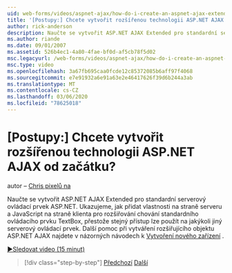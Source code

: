 ```yaml
---
uid: web-forms/videos/aspnet-ajax/how-do-i-create-an-aspnet-ajax-extender-from-scratch
title: '[Postupy:] Chcete vytvořit rozšířenou technologii ASP.NET AJAX od začátku? | Dokumenty Microsoft'
author: rick-anderson
description: Naučte se vytvořit ASP.NET AJAX Extended pro standardní serverový ovládací prvek ASP.NET. Ukazujeme, jak přidat vlastnosti na straně serveru a JavaScript na straně klienta...
ms.author: riande
ms.date: 09/01/2007
ms.assetid: 526b4ec1-4a80-4fae-bf0d-af5cb78f5d02
msc.legacyurl: /web-forms/videos/aspnet-ajax/how-do-i-create-an-aspnet-ajax-extender-from-scratch
msc.type: video
ms.openlocfilehash: 3a67fb695caa0fcde12c85372085b6aff97f4068
ms.sourcegitcommit: e7e91932a6e91a63e2e46417626f39d6b244a3ab
ms.translationtype: MT
ms.contentlocale: cs-CZ
ms.lasthandoff: 03/06/2020
ms.locfileid: "78625018"
---
```

# <a name="how-do-i-create-an-aspnet-ajax-extender-from-scratch"></a>[Postupy:] Chcete vytvořit rozšířenou technologii ASP.NET AJAX od začátku?

autor – [Chris pixelů na](https://twitter.com/chrispels)

Naučte se vytvořit ASP.NET AJAX Extended pro standardní serverový ovládací prvek ASP.NET. Ukazujeme, jak přidat vlastnosti na straně serveru a JavaScript na straně klienta pro rozšiřování chování standardního ovládacího prvku TextBox, přestože stejný přístup lze použít na jakýkoli jiný serverový ovládací prvek. Další pomoc při vytváření rozšiřujícího objektu ASP.NET AJAX najdete v názorných návodech k [Vytvoření nového zařízení](../../overview/ajax-control-toolkit/getting-started/creating-a-custom-ajax-control-toolkit-control-extender-cs.md) .

[&#9654;Sledovat video (15 minut)](https://channel9.msdn.com/Blogs/ASP-NET-Site-Videos/how-do-i-create-an-aspnet-ajax-extender-from-scratch)

> [!div class="step-by-step"]
> [Předchozí](how-do-i-trigger-an-updatepanel-refresh-from-a-dropdownlist-control.md)
> [Další](how-do-i-build-custom-server-controls-that-work-with-or-without-aspnet-ajax.md)
